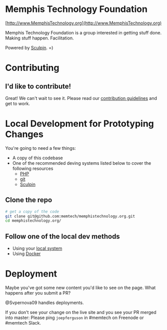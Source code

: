 # Memphis Technology Foundation

[http://www.MemphisTechnology.org](http://www.MemphisTechnology.org)

Memphis Technology Foundation is a group interested in getting stuff done. Making stuff happen. Facilitation.

Powered by [Sculpin](http://sculpin.io). =)

# Contributing
## I'd like to contribute!
Great!  We can't wait to see it.  Please read our [contribution guidelines](CONTRIB.md) and get to work.

# Local Development for Prototyping Changes
You're going to need a few things:

- A copy of this codebase
- One of the recommended deving systems listed below to cover the following resources
	- [PHP](http://php.net/manual/en/install.php)
	- [git](http://git-scm.com/book/en/v2/Getting-Started-Installing-Git)
	- [Sculpin](https://sculpin.io/getstarted/)

## Clone the repo
```sh
# get a copy of the code
git clone git@github.com:memtech/memphistechnology.org.git
cd memphistechnology.org/
```

## Follow one of the local dev methods
- Using your [local system](documentation/with_local.md)
- Using [Docker](documentation/with_docker.md)


# Deployment

Maybe you've got some new content you'd like to see on the page.  What happens after you submit a PR?

@Svpernova09 handles deployments.

If you don't see your change on the live site and you see your PR merged into master: Please ping ```joepferguson``` in #memtech on Freenode or #memtech Slack.
